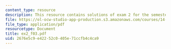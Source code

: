 ```yaml
---
content_type: resource
description: This resource contains solutions of exam 2 for the semester, fall 2003.
file: https://ol-ocw-studio-app-production.s3.amazonaws.com/courses/14-30-introduction-to-statistical-method-in-economics-spring-2006/2676e5c9e42252c0405e71ccfb4c4ca9_ex2_f03.pdf
file_type: application/pdf
resourcetype: Document
title: ex2_f03.pdf
uid: 2676e5c9-e422-52c0-405e-71ccfb4c4ca9
---
```

